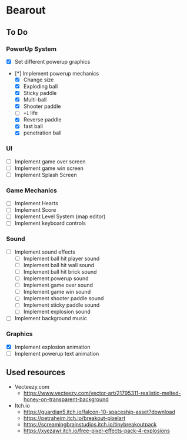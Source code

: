 # Bearout


## To Do

### PowerUp System

- [x] Set different powerup graphics
- [*] Implement powerup mechanics
    - [x] Change size
    - [x] Exploding ball
    - [x] Sticky paddle
    - [x] Multi-ball
    - [x] Shooter paddle
    - [ ] `+1` life
    - [x] Reverse paddle
    - [x] fast ball
    - [x] penetration ball

### UI

- [ ] Implement game over screen
- [ ] Implement game win screen
- [ ] Implement Splash Screen

### Game Mechanics

- [ ] Implement Hearts
- [ ] Implement Score
- [ ] Implement Level System (map editor)
- [ ] Implement keyboard controls

### Sound

- [ ] Implement sound effects
    - [ ] Implement ball hit player sound
    - [ ] Implement ball hit wall sound
    - [ ] Implement ball hit brick sound
    - [ ] Implement powerup sound
    - [ ] Implement game over sound
    - [ ] Implement game win sound
    - [ ] Implement shooter paddle sound
    - [ ] Implement sticky paddle sound
    - [ ] Implement explosion sound
- [ ] Implement background music

### Graphics

- [x] Implement explosion animation
- [ ] Implement powerup text animation

## Used resources

- Vecteezy.com
    - https://www.vecteezy.com/vector-art/21795311-realistic-melted-honey-on-transparent-background
- Itch.io
    - https://guardian5.itch.io/falcon-10-spaceship-asset?download
    - https://petraheim.itch.io/breakout-pixelart
    - https://screamingbrainstudios.itch.io/tinybreakoutpack
    - https://xyezawr.itch.io/free-pixel-effects-pack-4-explosions
